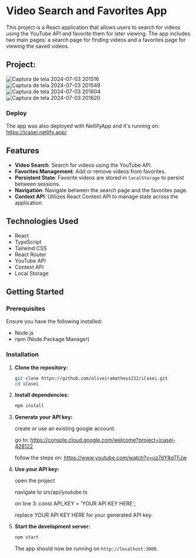 # Video Search and Favorites App

This project is a React application that allows users to search for videos using the YouTube API and favorite them for later viewing. The app includes two main pages: a search page for finding videos and a favorites page for viewing the saved videos.

## Project:

![Captura de tela 2024-07-03 201516](https://github.com/oliveiramatheus212/iCasei/assets/61399334/22a61b92-4f86-49c2-903a-091b78c17891)
![Captura de tela 2024-07-03 201549](https://github.com/oliveiramatheus212/iCasei/assets/61399334/b9b528b7-15fc-4b5d-98fe-4852edb67ba8)
![Captura de tela 2024-07-03 201604](https://github.com/oliveiramatheus212/iCasei/assets/61399334/4b0f6cce-c9a5-43a5-8cce-9c4c2ee3dc26)
![Captura de tela 2024-07-03 201620](https://github.com/oliveiramatheus212/iCasei/assets/61399334/08be683a-7c7b-432b-a192-1eab41a9a10e)

### Deploy

The app was also deployed with NetlifyApp and it's running on: https://icasei.netlify.app/

## Features

- **Video Search**: Search for videos using the YouTube API.
- **Favorites Management**: Add or remove videos from favorites.
- **Persistent State**: Favorite videos are stored in `localStorage` to persist between sessions.
- **Navigation**: Navigate between the search page and the favorites page.
- **Context API**: Utilizes React Context API to manage state across the application.

## Technologies Used

- React
- TypeScript
- Tailwind CSS
- React Router
- YouTube API
- Context API
- Local Storage

## Getting Started

### Prerequisites

Ensure you have the following installed:

- Node.js
- npm (Node Package Manager)

### Installation

1. **Clone the repository:**

    ```sh
    git clone https://github.com/oliveiramatheus212/iCasei.git
    cd iCasei
    ```

2. **Install dependencies:**

    ```sh
    npm install
    ```

3. **Generate your API key:**

   create or use an existing google account.
   
   go to: https://console.cloud.google.com/welcome?project=icasei-428122

   follow the steps on: https://www.youtube.com/watch?v=uz7dY8qTFJw

4. **Use your API key:**

   open the project

   navigate to src/api/youtube.ts

   on line 3: const API_KEY = 'YOUR API KEY HERE';

   replace YOUR API KEY HERE for your generated API key.

5. **Start the development server:**

    ```sh
    npm start
    ```

    The app should now be running on `http://localhost:3000`.
